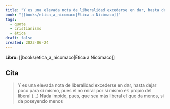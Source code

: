 ```yaml
---
title: "Y es una elevada nota de liberalidad excederse en dar, hasta dejar poco para sí ..."
book: "[[books/etica_a_nicomaco|Ética a Nicómaco]]"
tags:
  - quote
  - cristianismo
  - ética
draft: false
created: 2023-06-24
---
```


**Libro:** [[books/etica_a_nicomaco|Ética a Nicómaco]]

## Cita
> Y es una elevada nota de liberalidad excederse en dar, hasta dejar poco para sí mismo, pues el no mirar por sí mismo es propio del liberal (…) Nada impide, pues, que sea más liberal el que da menos, si da poseyendo menos
